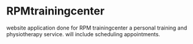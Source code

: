 # RPMtrainingcenter
website application done for RPM trainingcenter a personal training and physiotherapy service. will include scheduling appointments. 
